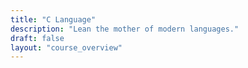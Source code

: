 ```yaml
---
title: "C Language"
description: "Lean the mother of modern languages."
draft: false
layout: "course_overview"
---
```



